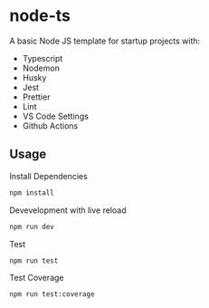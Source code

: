 # node-ts

A basic Node JS template for startup projects with:

- Typescript
- Nodemon
- Husky
- Jest
- Prettier
- Lint
- VS Code Settings
- Github Actions

## Usage

Install Dependencies

```sh
npm install
```

Devevelopment with live reload

```sh
npm run dev
```

Test

```sh
npm run test
```

Test Coverage

```sh
npm run test:coverage
```
